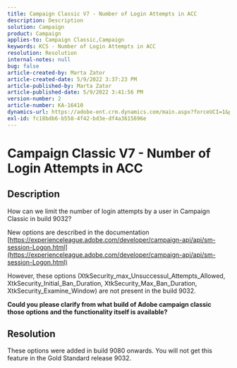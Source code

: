 ```yaml
---
title: Campaign Classic V7 - Number of Login Attempts in ACC
description: Description
solution: Campaign
product: Campaign
applies-to: Campaign Classic,Campaign
keywords: KCS - Number of Login Attempts in ACC
resolution: Resolution
internal-notes: null
bug: false
article-created-by: Marta Zator
article-created-date: 5/9/2022 3:37:23 PM
article-published-by: Marta Zator
article-published-date: 5/9/2022 3:41:56 PM
version-number: 2
article-number: KA-16410
dynamics-url: https://adobe-ent.crm.dynamics.com/main.aspx?forceUCI=1&pagetype=entityrecord&etn=knowledgearticle&id=d43c87e8-adcf-ec11-a7b5-0022480a8e40
exl-id: fc18bdb6-b558-4f42-bd3e-df4a3615696e
---
```

# Campaign Classic V7 - Number of Login Attempts in ACC

## Description


How can we limit the number of login attempts by a user in Campaign Classic in build 9032?

New options are described in the documentation
[https://experienceleague.adobe.com/developer/campaign-api/api/sm-session-Logon.html](https://experienceleague.adobe.com/developer/campaign-api/api/sm-session-Logon.html)

 However, these options (XtkSecurity_max_Unsuccessul_Attempts_Allowed, XtkSecurity_Initial_Ban_Duration, XtkSecurity_Max_Ban_Duration, XtkSecurity_Examine_Window) are not present in the build 9032.

<b>Could you please clarify from what build of Adobe campaign classic those options and the functionality itself is available?</b>


## Resolution


These options were added in build 9080 onwards. You will not get this feature in the Gold Standard release 9032.
